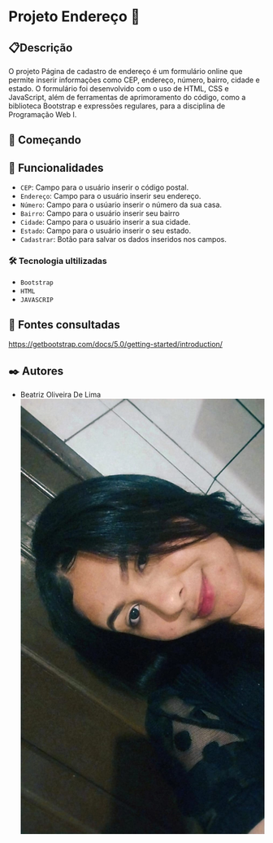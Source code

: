 # Projeto Endereço 📍

## 📋Descrição
O projeto Página de cadastro de endereço é um formulário online que permite inserir informações como CEP, endereço, número, bairro, cidade e estado. O formulário foi desenvolvido com o uso de HTML, CSS e JavaScript, além de ferramentas de aprimoramento do código, como a biblioteca Bootstrap e expressões regulares, para a disciplina de Programação Web I.

## 🚀 Começando

## 🔧 Funcionalidades
- `CEP`: Campo para o usuário inserir o código postal.
- `Endereço`: Campo para o usuário inserir seu endereço.
- `Número`: Campo para o usúario inserir o número da sua casa.
- `Bairro`: Campo para o usuário inserir seu bairro
- `Cidade`: Campo para o usuário inserir a sua cidade.
- `Estado`: Campo para o usuário inserir o seu estado.
- `Cadastrar`: Botão para salvar os dados inseridos nos campos.

### 🛠️ Tecnologia ultilizadas
- `Bootstrap`
- `HTML`
- `JAVASCRIP`

 ## 📄 Fontes consultadas
https://getbootstrap.com/docs/5.0/getting-started/introduction/
 

## ✒️ Autores
* Beatriz Oliveira De Lima
![Imagem](img/bia.png)


